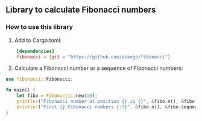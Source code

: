 ## Library to calculate Fibonacci numbers

### How to use this library
1. Add to Cargo.toml: 
```Toml
    [dependencies]
    fibonacci = {git = "https://github.com/azavgo/fibonacci"}
```
2. Calculate a Fibonacci number or a sequence of Fibonacci numbers: 
```Rust
use fibonacci::Fibonacci;  

fn main() {
    let fibo = Fibonacci::new(10);
    println!("Fibonacci number at position {} is {}", &fibo.n(), &fibo.x());
    println!("First {} Fibonacci numbers {:?}", &fibo.n(), &fibo.sequence());
}
```
